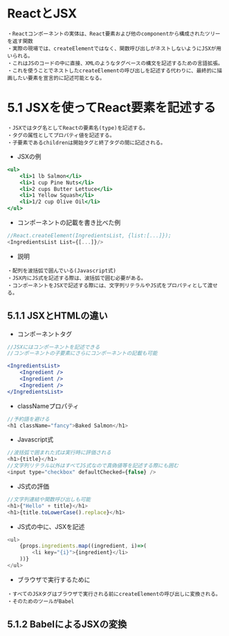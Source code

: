 # ReactとJSX
```
・Reactコンポーネントの実体は、React要素および他のcomponentから構成されたツリーを返す関数
・実際の現場では、createElementではなく、関数呼び出しがネストしないようにJSXが用いられる。
・これはJSのコードの中に直接、XMLのようなタグベースの構文を記述するための言語拡張。
・これを使うことでネストしたcreateElementの呼び出しを記述する代わりに、最終的に描画したい要素を宣言的に記述可能となる。
```

# 5.1 JSXを使ってReact要素を記述する
```
・JSXではタグ名としてReactの要素名(type)を記述する。
・タグの属性としてプロパティ値を記述する。
・子要素であるchildrenは開始タグと終了タグの間に記述される。
```
- JSXの例
```jsx
<ul>
    <li>1 lb Salmon</li>
    <li>1 cup Pine Nuts</li>
    <li>2 cups Butter Lettuce</li>
    <li>1 Yellow Squash</li>
    <li>1/2 cup Olive Oil</li>
</ul>
```
- コンポーネントの記載を書き比べた例
```js
//React.createElement(IngredientsList, {list:[...]});
<IngredientsList List={[...]}/>
```
- 説明
```
・配列を波括弧で囲んでいる(Javascript式)
・JSX内にJS式を記述する際は、波括弧で囲む必要がある。
・コンポーネントをJSXで記述する際には、文字列リテラルやJS式をプロパティとして渡せる。
```

## 5.1.1 JSXとHTMLの違い
- コンポーネントタグ
```jsx
//JSXにはコンポーネントを記述できる
//コンポーネントの子要素にさらにコンポーネントの記載も可能

<IngredientsList>
    <Ingredient />
    <Ingredient />
    <Ingredient />
</IngredientsList>
```
- classNameプロパティ
```js
//予約語を避ける
<h1 className="fancy">Baked Salmon</h1>
```
- Javascript式
```js
//波括弧で囲まれた式は実行時に評価される
<h1>{title}</h1>
//文字列リテラル以外はすべてJS式なので真偽値等を記述する際にも囲む
<input type="checkbox" defaultChecked={false} />
```
- JS式の評価
```js
//文字列連結や関数呼び出しも可能
<h1>{"Hello" + title}</h1>
<h1>{title.toLowerCase().replace}</h1>
```
- JS式の中に、JSXを記述
```js
<ul>
    {props.ingredients.map((ingredient, i)=>(
        <li key="{i}">{ingredient}</li>
    ))}
</ul>
```
- ブラウザで実行するために
```
・すべてのJSXタグはブラウザで実行される前にcreateElementの呼び出しに変換される。
・そのためのツールがBabel
```

## 5.1.2 BabelによるJSXの変換